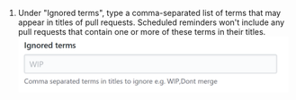 1. Under "Ignored terms", type a comma-separated list of terms that may appear in titles of pull requests. Scheduled reminders won't include any pull requests that contain one or more of these terms in their titles. 
![Ignored terms field](/assets/images/help/settings/scheduled-reminders-ignored-terms-field.png)
